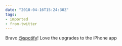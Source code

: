 ```yaml
---
date: "2010-04-16T15:24:30Z"
tags:
- imported
- from-twitter
---
```

Bravo [@spotify](/twitter/#/spotify)! Love the upgrades to the iPhone app
